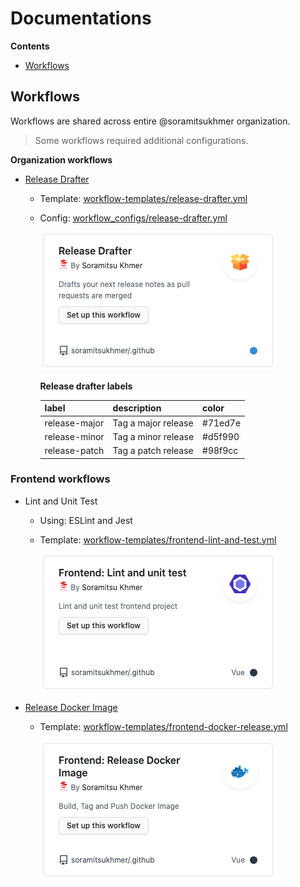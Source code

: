 # Documentations

**Contents**

- [Workflows](#workflows)

## Workflows

Workflows are shared across entire @soramitsukhmer organization.

> Some workflows required additional configurations.

**Organization workflows**

- [Release Drafter](https://github.com/release-drafter/release-drafter#readme)

  - Template: [workflow-templates/release-drafter.yml](https://github.com/soramitsukhmer/.github/blob/main/workflow-templates/release-drafter.yml)
  - Config: [workflow_configs/release-drafter.yml](https://github.com/soramitsukhmer/.github/blob/main/docs/workflow_configs/release-drafter.yml)

    ![release-drafter](assets/release-drafter.png)

    **Release drafter labels**

    | label         | description         | color   |
    | ------------- | ------------------- | ------- |
    | release-major | Tag a major release | #71ed7e |
    | release-minor | Tag a minor release | #d5f990 |
    | release-patch | Tag a patch release | #98f9cc |

### Frontend workflows

- Lint and Unit Test

  - Using: ESLint and Jest
  - Template: [workflow-templates/frontend-lint-and-test.yml](https://github.com/soramitsukhmer/.github/blob/471846d3c29ec6a38a6d3923996b0be2f3c09c5a/workflow-templates/frontend-lint-and-test.yml)

    ![frontend-lint-and-test](assets/frontend-lint-and-test.png)

- [Release Docker Image](https://github.com/docker/build-push-action#readme)

  - Template: [workflow-templates/frontend-docker-release.yml](https://github.com/soramitsukhmer/.github/blob/471846d3c29ec6a38a6d3923996b0be2f3c09c5a/workflow-templates/frontend-docker-release.yml)

    ![frontend-docker-release](assets/frontend-docker-release.png)
